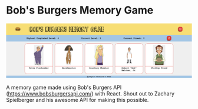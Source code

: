 # Bob's Burgers Memory Game

<img src='./preview.png' alt='preview'>

A memory game made using Bob's Burgers API (https://www.bobsburgersapi.com/) with React.
Shout out to Zachary Spielberger and his awesome API for making this possible.
